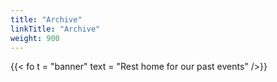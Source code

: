 ```yaml
---
title: "Archive"
linkTitle: "Archive"
weight: 900
---
```


{{< fo t = "banner" text =  "Rest home for our past events"  />}}
